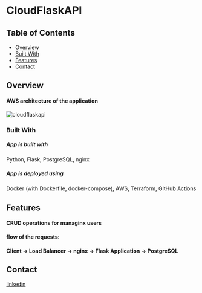 # CloudFlaskAPI

## Table of Contents

- [Overview](#overview)
- [Built With](#built-with)
- [Features](#features)
- [Contact](#contact)


## Overview
#### AWS architecture of the application
![cloudflaskapi](https://github.com/vojitas/flask-api/assets/62251545/2fafddf1-5805-4ba1-b634-791e344f5bd8)



<!-- TODO: Add a screenshot of t[Uploading cloudflaskapi.drawio…]()
he live project.
    1. Link to a 'live demo.'
    2. Describe your overall experience in a couple of sentences.
    3. List a few specific technical things that you learned or improved on.
    4. Share any other tips or guidance for others attempting this or something similar. 
 -->

### Built With

<!-- TODO: List any MAJOR libraries/frameworks (e.g. React, Tailwind) with links to their homepages. -->
##### App is built with
Python, Flask, PostgreSQL, nginx

##### App is deployed using
Docker (with Dockerfile, docker-compose), AWS, Terraform, GitHub Actions

## Features

<!-- TODO: List what specific 'user problems' that this application solves. -->
#### CRUD operations for managinx users

#### flow of the requests:
#### Client -> Load Balancer -> nginx -> Flask Application -> PostgreSQL


## Contact

<!-- TODO: Include icons and links to your RELEVANT, PROFESSIONAL 'DEV-ORIENTED' social media. LinkedIn and dev.to are minimum. -->
[linkedin](https://www.linkedin.com/in/wojciech-ste%C4%87-39034121b/)
